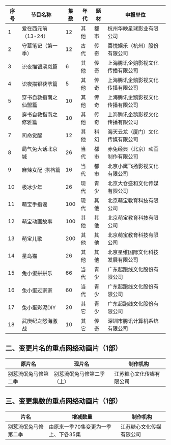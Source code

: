  序号 | 节目名称 | 集数 | 年代 | 题材 | 申报单位 
---|---|---|---|---|---
 1 | 爱在西元前（13-24） | 12 | 其他 | 都市 | 杭州华映星球影业有限公司 
 2 | 守墓笔记（第一季） | 12 | 古代 | 传奇 | 喜悦娱乐（杭州）股份有限公司 
 3 | 识夜描银溪岚篇 | 6 | 其他 | 传奇 | 上海腾讯企鹅影视文化传播有限公司 
 4 | 识夜描银茯苓篇 | 5 | 其他 | 传奇 | 上海腾讯企鹅影视文化传播有限公司 
 5 | 穿书自救指南之仙盟篇 | 10 | 其他 | 传奇 | 上海腾讯企鹅影视文化传播有限公司 
 6 | 穿书自救指南之修雅篇 | 10 | 其他 | 传奇 | 上海腾讯企鹅影视文化传播有限公司 
 7 | 司命觉醒 | 12 | 其他 | 科幻 | 海天云龙（厦门）文化传媒有限公司 
 8 | 局气兔大话北京城 | 26 | 当代 | 都市 | 赤兔经典（北京）动画制作有限公司 
 9 | 麻辣女配 ·搭档篇 | 16 | 当代 | 都市 | 北京小鹰飞扬影视文化有限公司 
 10 | 极冰少年 | 26 | 现代 | 青少 | 北京大仓盛和文化传媒有限公司 
 11 | 萌宝手指谣 | 100 | 现代 | 其他 | 北京萌宝教育科技有限公司 
 12 | 萌宝动画故事 | 100 | 其他 | 其他 | 北京萌宝教育科技有限公司 
 13 | 萌宝儿歌 | 200 | 其他 | 其他 | 北京萌宝教育科技有限公司 
 14 | 星岛猫 | 26 | 其他 | 其他 | 北京星维国际文化科技发展有限公司 
 15 | 兔小蛋拼拼乐 | 66 | 当代 | 青少 | 广东起跑线文化股份有限公司 
 16 | 兔小蛋过家家 | 60 | 当代 | 青少 | 广东起跑线文化股份有限公司 
 17 | 兔小蛋彩泥DIY | 20 | 其它 | 青少 | 广东起跑线文化股份有限公司 
 18 | 武庚纪之怒海激战 | 10 | 其它 | 传奇 | 深圳市腾讯计算机系统有限公司 

## 二、变更片名的重点网络动画片（1部）
 原片名 | 现片名 | 制作机构 
---|---|---
 别惹流氓兔马修第二季 | 别惹流氓兔马修第二季（上） | 江苏糖心文化传媒有限公司 

## 三、变更集数的重点网络动画片（1部）
 片名 | 增减数量 | 制作机构 
---|---|---
 别惹流氓兔马修第二季 | 由原来一季70集变更为一季上、下各35集 | 江苏糖心文化传媒有限公司 
